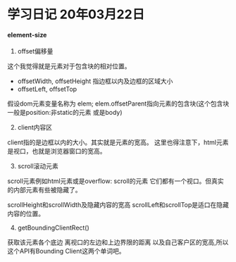 # 学习日记 20年03月22日

#### element-size

1. offset偏移量

这个我觉得就是元素对于包含块的相对位置。

* offsetWidth, offsetHeight 指边框以内及边框的区域大小
* offsetLeft, offsetTop

假设dom元素变量名称为 elem;
elem.offsetParent指向元素的包含块(这个包含块一般是position:非static的元素 或是body)

2. client内容区

client指的是边框以内的大小。其实就是元素的宽高。
这里也得注意下，html元素是视口，也就是浏览器窗口的宽高。

3. scroll滚动元素

scroll元素例如html元素或是overflow: scroll的元素
它们都有一个视口。但真实的内部元素有些被隐藏了。

scrollHeight和scrollWidth及隐藏内容的宽高
scrollLeft和scrollTop是适口在隐藏内容的位置。

4. getBoundingClientRect()

获取该元素各个底边
离视口的左边和上边界限的距离
以及自己客户区的宽高,所以这个API有Bounding Client这两个单词吧。